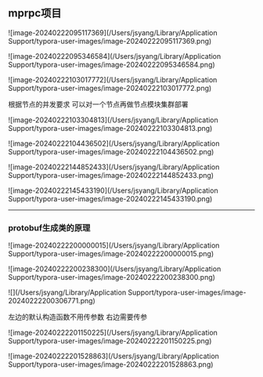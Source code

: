 ## mprpc项目

![image-20240222095117369](/Users/jsyang/Library/Application Support/typora-user-images/image-20240222095117369.png)

![image-20240222095346584](/Users/jsyang/Library/Application Support/typora-user-images/image-20240222095346584.png)

![image-20240222103017772](/Users/jsyang/Library/Application Support/typora-user-images/image-20240222103017772.png)

根据节点的并发要求 可以对一个节点再做节点模块集群部署

![image-20240222103304813](/Users/jsyang/Library/Application Support/typora-user-images/image-20240222103304813.png)

![image-20240222104436502](/Users/jsyang/Library/Application Support/typora-user-images/image-20240222104436502.png)

![image-20240222144852433](/Users/jsyang/Library/Application Support/typora-user-images/image-20240222144852433.png)

![image-20240222145433190](/Users/jsyang/Library/Application Support/typora-user-images/image-20240222145433190.png)

---

### protobuf生成类的原理

![image-20240222200000015](/Users/jsyang/Library/Application Support/typora-user-images/image-20240222200000015.png)

![image-20240222200238300](/Users/jsyang/Library/Application Support/typora-user-images/image-20240222200238300.png)

![](/Users/jsyang/Library/Application Support/typora-user-images/image-20240222200306771.png)

左边的默认构造函数不用传参数  右边需要传参

![image-20240222201150225](/Users/jsyang/Library/Application Support/typora-user-images/image-20240222201150225.png)

![image-20240222201528863](/Users/jsyang/Library/Application Support/typora-user-images/image-20240222201528863.png)